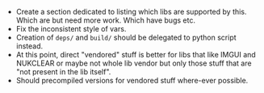 - Create a section dedicated to listing which libs are supported by this. Which are but need more work. Which have bugs etc.
- Fix the inconsistent style of vars.  
- Creation of ```deps/``` and ```build/``` should be delegated to python script instead. 
- At this point, direct "vendored" stuff is better for libs that like IMGUI and NUKCLEAR or maybe not whole lib vendor but only those stuff that are "not present in the lib itself". 
- Should precompiled versions for vendored stuff where-ever possible. 
